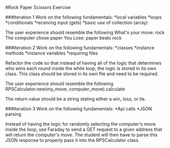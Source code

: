 #Rock Paper Scissors Exercise

###Iteration 1
Work on the following fundamentals:
  *local variables
  *loops
  *conditionals
  *receiving input (gets)
  *basic use of collection (array)

The user experience should resemble the following
        What's your move: rock
        The computer chose paper
        You Lose: paper beats rock

###Iteration 2
Work on the following fundamentals:
  *classes
  *instance methods
  *instance variables
  *requiring files

Refactor the code so that instead of having all of the logic that determines who wins each round inside the while loop, the logic is stored in its own class.  This class should be stored in its own file and need to be required.

The user experience should resemble the following
        RPSCalculator.new(my_move, computer_move).calculate

The return value should be a string stating either a win, loss, or tie.


###Iteration 3
Work on the following fundamentals:
  *Api calls
  *JSON parsing

Instead of having the logic for randomly selecting the computer's move inside the loop, use Faraday to send a GET request to a given address that will return the computer's move.  The student will then have to parse this JSON response to properly pass it into the RPSCalculator class.
